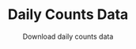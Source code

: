---
type: dataset
title: Daily Counts Data
subtitle: Download daily counts data
category: Daily Counts
order: 1
release: paper-01
file_url: "/data/index.html#"
---